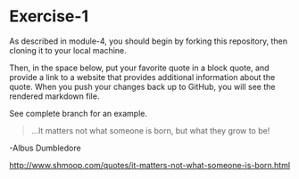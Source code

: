 # Exercise-1

As described in module-4, you should begin by forking this repository, then cloning it to your local machine.

Then, in the space below, put your favorite quote in a block quote, and provide a link to a website that provides additional information about the quote. When you push your changes back up to GitHub, you will see the rendered markdown file.

See complete branch for an example.

>...It matters not what someone is born, but what they grow to be!

-Albus Dumbledore

http://www.shmoop.com/quotes/it-matters-not-what-someone-is-born.html 